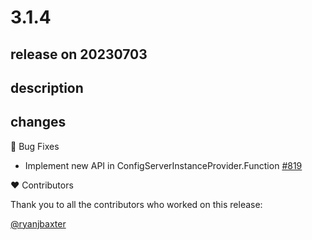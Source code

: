 # 3.1.4

## release on 20230703

## description

## changes

🐞 Bug Fixes

* Implement new API in ConfigServerInstanceProvider.Function <a href="https://github.com/spring-cloud/spring-cloud-consul/pull/819" data-hovercard-type="pull_request" data-hovercard-url="/spring-cloud/spring-cloud-consul/pull/819/hovercard">#819</a>

❤️ Contributors

Thank you to all the contributors who worked on this release:

<a class="user-mention notranslate" data-hovercard-type="user" data-hovercard-url="/users/ryanjbaxter/hovercard" data-octo-click="hovercard-link-click" data-octo-dimensions="link_type:self" href="https://github.com/ryanjbaxter">@ryanjbaxter</a>

